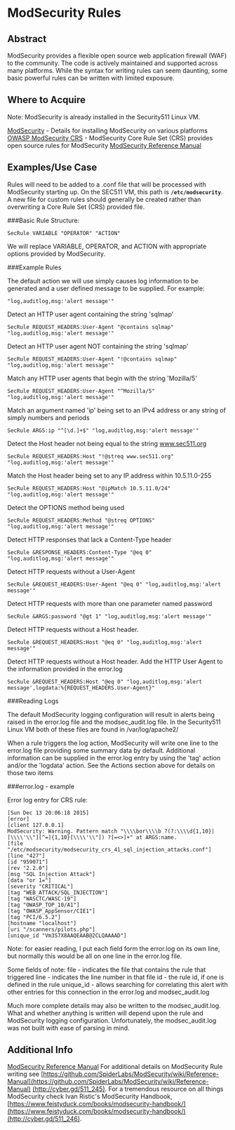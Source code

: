 ModSecurity Rules
========

Abstract
--------

ModSecurity provides a flexible open source web application firewall (WAF) to the community. The code is actively maintained and supported across many platforms. While the syntax for writing rules can seem daunting, some basic powerful rules can be written with limited exposure.

Where to Acquire
---------

Note: ModSecurity is already installed in the Security511 Linux VM.

[ModSecurity](https://www.modsecurity.org/download.html) - Details for installing ModSecurity on various platforms
[OWASP ModSecurity CRS](https://github.com/SpiderLabs/owasp-modsecurity-crs) - ModSecurity Core Rule Set (CRS) provides open source rules for ModSecurity
[ModSecurity Reference Manual](https://github.com/SpiderLabs/ModSecurity/wiki/Reference-Manual)


Examples/Use Case
---------

Rules will need to be added to a .conf file that will be processed with ModSecurity starting up. On the SEC511 VM, this path is **`/etc/modsecurity`**. A new file for custom rules should generally be created rather than overwriting a Core Rule Set (CRS) provided file.

###Basic Rule Structure:

```
SecRule VARIABLE "OPERATOR" "ACTION"
```

We will replace VARIABLE, OPERATOR, and ACTION with appropriate options provided by ModSecurity.

###Example Rules

The default action we will use simply causes log information to be generated and a user defined message to be supplied. For example:
```
"log,auditlog,msg:'alert message'"
```

Detect an HTTP user agent containing the string 'sqlmap'
```
SecRule REQUEST_HEADERS:User-Agent "@contains sqlmap" "log,auditlog,msg:'alert message'"
```
Detect an HTTP user agent NOT containing the string 'sqlmap'
```
SecRule REQUEST_HEADERS:User-Agent "!@contains sqlmap" "log,auditlog,msg:'alert message'"
```
Match any HTTP user agents that begin with the string 'Mozilla/5'
```
SecRule REQUEST_HEADERS:User-Agent "^Mozilla/5" "log,auditlog,msg:'alert message'"
```
Match an argument named 'ip' being set to an IPv4 address or any string of simply numbers and periods
```
SecRule ARGS:ip "^[\d.]+$" "log,auditlog,msg:'alert message'"
```
Detect the Host header not being equal to the string www.sec511.org
```
SecRule REQUEST_HEADERS:Host "!@streq www.sec511.org" "log,auditlog,msg:'alert message'"
```
Match the Host header being set to any IP address within 10.5.11.0-255
```
SecRule REQUEST_HEADERS:Host "@ipMatch 10.5.11.0/24" "log,auditlog,msg:'alert message'"
```
Detect the OPTIONS method being used
```
SecRule REQUEST_HEADERS:Method "@streq OPTIONS" "log,auditlog,msg:'alert message'"
```
Detect HTTP responses that lack a Content-Type header
```
SecRule &RESPONSE_HEADERS:Content-Type "@eq 0" "log,auditlog,msg:'alert message'"
```
Detect HTTP requests without a User-Agent
```
SecRule &REQUEST_HEADERS:User-Agent "@eq 0" "log,auditlog,msg:'alert message'"
```
Detect HTTP requests with more than one parameter named password
```
SecRule &ARGS:password "@gt 1" "log,auditlog,msg:'alert message'"
```
Detect HTTP requests without a Host header.
```
SecRule &REQUEST_HEADERS:Host "@eq 0" "log,auditlog,msg:'alert message'"
```
Detect HTTP requests without a Host header. Add the HTTP User Agent to the information provided in the error.log
```
SecRule &REQUEST_HEADERS:Host "@eq 0" "log,auditlog,msg:'alert message',logdata:%{REQUEST_HEADERS.User-Agent}"
```

###Reading Logs

The default ModSecurity logging configuration will result in alerts being raised in the error.log file and the modsec_audit.log file. In the Security511 Linux VM both of these files are found in /var/log/apache2/

When a rule triggers the log action, ModSecurity will write one line to the error.log file providing some summary data by default. Additional information can be supplied in the error.log entry by using the 'tag' action and/or the 'logdata' action. See the Actions section above for details on those two items

###error.log - example

Error log entry for CRS rule:
```
[Sun Dec 13 20:06:18 2015]
[error]
[client 127.0.0.1]
ModSecurity: Warning. Pattern match "\\\\bor\\\\b ?(?:\\\\d{1,10}|[\\\\'\\"][^=]{1,10}[\\\\'\\"]) ?[=<>]+" at ARGS:name.
[file "/etc/modsecurity/modsecurity_crs_41_sql_injection_attacks.conf"]
[line "427"]
[id "959071"]
[rev "2.2.0"]
[msg "SQL Injection Attack"]
[data "or 1="]
[severity "CRITICAL"]
[tag "WEB_ATTACK/SQL_INJECTION"]
[tag "WASCTC/WASC-19"]
[tag "OWASP_TOP_10/A1"]
[tag "OWASP_AppSensor/CIE1"]
[tag "PCI/6.5.2"]
[hostname "localhost"]
[uri "/scanners/pilots.php"]
[unique_id "Vm3S7X8AAQEAAB@2CLQAAAAD"]
```

Note: for easier reading, I put each field form the error.log on its own line, but normally this would be all on one line in the error.log file.

Some fields of note:
file - indicates the file that contains the rule that triggered
line - indicates the line number in that file
id - the rule id, if one is defined in the rule
unique_id - allows searching for correlating this alert with other entries for this connection in the error.log and modsec_audit.log

Much more complete details may also be written to the modsec_audit.log. What and whether anything is written will depend upon the rule and ModSecurity logging configuration. Unfortunately, the modsec_audit.log was not built with ease of parsing in mind.



Additional Info
--------------
[ModSecurity Reference Manual](https://github.com/SpiderLabs/ModSecurity/wiki/Reference-Manual)
For additional details on ModSecurity Rule writing see [https://github.com/SpiderLabs/ModSecurity/wiki/Reference-Manual](https://github.com/SpiderLabs/ModSecurity/wiki/Reference-Manual) [(http://cyber.gd/511_245)](http://cyber.gd/511_245).
For a tremendous resource on all things ModSecurity check Ivan Ristic's ModSecurity Handbook, [https://www.feistyduck.com/books/modsecurity-handbook/](https://www.feistyduck.com/books/modsecurity-handbook/) [(http://cyber.gd/511_246)](http://cyber.gd/511_246).
